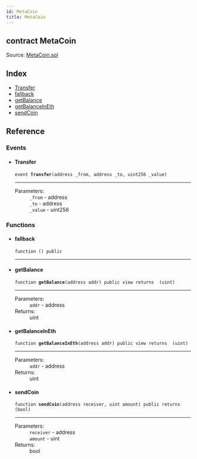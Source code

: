 ```yaml
---
id: MetaCoin
title: MetaCoin
---
```


<div class="contract-doc"><div class="contract"><h2 class="contract-header"><span class="contract-kind">contract</span> MetaCoin</h2><div class="source">Source: <a href="https://github.com/taptrust/taptrust-wallet-contracts//blob/v0.0.1/contracts/MetaCoin.sol" target="_blank">MetaCoin.sol</a></div></div><div class="index"><h2>Index</h2><ul><li><a href="MetaCoin.html#Transfer">Transfer</a></li><li><a href="MetaCoin.html#">fallback</a></li><li><a href="MetaCoin.html#getBalance">getBalance</a></li><li><a href="MetaCoin.html#getBalanceInEth">getBalanceInEth</a></li><li><a href="MetaCoin.html#sendCoin">sendCoin</a></li></ul></div><div class="reference"><h2>Reference</h2><div class="events"><h3>Events</h3><ul><li><div class="item event"><span id="Transfer" class="anchor-marker"></span><h4 class="name">Transfer</h4><div class="body"><code class="signature">event <strong>Transfer</strong><span>(address _from, address _to, uint256 _value) </span></code><hr/><dl><dt><span class="label-parameters">Parameters:</span></dt><dd><div><code>_from</code> - address</div><div><code>_to</code> - address</div><div><code>_value</code> - uint256</div></dd></dl></div></div></li></ul></div><div class="functions"><h3>Functions</h3><ul><li><div class="item function"><span id="fallback" class="anchor-marker"></span><h4 class="name">fallback</h4><div class="body"><code class="signature">function <strong></strong><span>() </span><span>public </span></code><hr/></div></div></li><li><div class="item function"><span id="getBalance" class="anchor-marker"></span><h4 class="name">getBalance</h4><div class="body"><code class="signature">function <strong>getBalance</strong><span>(address addr) </span><span>public </span><span>view </span><span>returns  (uint) </span></code><hr/><dl><dt><span class="label-parameters">Parameters:</span></dt><dd><div><code>addr</code> - address</div></dd><dt><span class="label-return">Returns:</span></dt><dd>uint</dd></dl></div></div></li><li><div class="item function"><span id="getBalanceInEth" class="anchor-marker"></span><h4 class="name">getBalanceInEth</h4><div class="body"><code class="signature">function <strong>getBalanceInEth</strong><span>(address addr) </span><span>public </span><span>view </span><span>returns  (uint) </span></code><hr/><dl><dt><span class="label-parameters">Parameters:</span></dt><dd><div><code>addr</code> - address</div></dd><dt><span class="label-return">Returns:</span></dt><dd>uint</dd></dl></div></div></li><li><div class="item function"><span id="sendCoin" class="anchor-marker"></span><h4 class="name">sendCoin</h4><div class="body"><code class="signature">function <strong>sendCoin</strong><span>(address receiver, uint amount) </span><span>public </span><span>returns  (bool) </span></code><hr/><dl><dt><span class="label-parameters">Parameters:</span></dt><dd><div><code>receiver</code> - address</div><div><code>amount</code> - uint</div></dd><dt><span class="label-return">Returns:</span></dt><dd>bool</dd></dl></div></div></li></ul></div></div></div>
